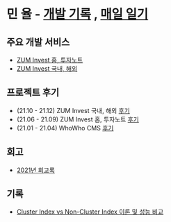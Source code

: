 # 민 율 - [개발 기록](https://velog.io/@minyul) , [매일 일기](https://velog.io/@minyul/%EB%A7%A4%EC%9D%BC-%EC%9D%BC%EA%B8%B0)

## 주요 개발 서비스
- [ZUM Invest 홈, 투자노트](https://invest.zum.com/) 
- [ZUM Invest 국내, 해외](https://invest.zum.com/)  

## 프로젝트 후기

- (21.10 - 21.12) ZUM Invest 국내, 해외 [후기]() 
- (21.06 - 21.09) ZUM Invest 홈, 투자노트 [후기]()  
- (21.01 - 21.04) WhoWho CMS [후기]()  

## 회고
- [2021년 회고록]()

## 기록
- [Cluster Index vs Non-Cluster Index 이론 및 성능 비교](https://velog.io/@minyul/Cluster-Index-vs-Non-Cluster-Index-%EC%9D%B4%EB%A1%A0-%EB%B0%8F-%EC%84%B1%EB%8A%A5-%EB%B9%84%EA%B5%90-JPA-MYSQL)
